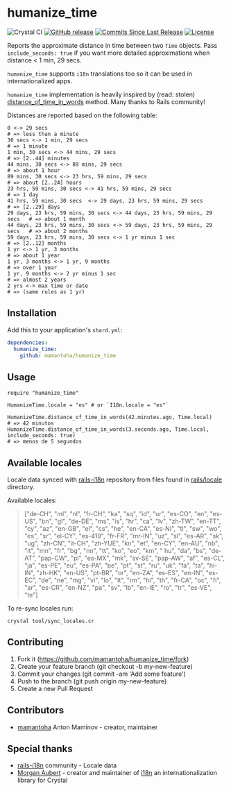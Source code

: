 # humanize_time

![Crystal CI](https://github.com/mamantoha/humanize_time/workflows/Crystal%20CI/badge.svg?branch=master)
[![GitHub release](https://img.shields.io/github/release/mamantoha/humanize_time.svg)](https://github.com/mamantoha/humanize_time/releases)
[![Commits Since Last Release](https://img.shields.io/github/commits-since/mamantoha/humanize_time/latest.svg)](https://github.com/mamantoha/humanize_time/pulse)
[![License](https://img.shields.io/github/license/mamantoha/humanize_time.svg)](https://github.com/mamantoha/humanize_time/blob/master/LICENSE)

Reports the approximate distance in time between two `Time` objects.
Pass `include_seconds: true` if you want more detailed approximations when distance < 1 min, 29 secs.

`humanize_time` supports `i18n` translations too so it can be used in internationalized apps.

`humanize_time` implementation is heavily inspired by (read: stolen) [distance_of_time_in_words](http://api.rubyonrails.org/classes/ActionView/Helpers/DateHelper.html#method-i-distance_of_time_in_words) method.
Many thanks to Rails community!

Distances are reported based on the following table:

```console
0 <-> 29 secs                                                             # => less than a minute
30 secs <-> 1 min, 29 secs                                                # => 1 minute
1 min, 30 secs <-> 44 mins, 29 secs                                       # => [2..44] minutes
44 mins, 30 secs <-> 89 mins, 29 secs                                     # => about 1 hour
89 mins, 30 secs <-> 23 hrs, 59 mins, 29 secs                             # => about [2..24] hours
23 hrs, 59 mins, 30 secs <-> 41 hrs, 59 mins, 29 secs                     # => 1 day
41 hrs, 59 mins, 30 secs  <-> 29 days, 23 hrs, 59 mins, 29 secs           # => [2..29] days
29 days, 23 hrs, 59 mins, 30 secs <-> 44 days, 23 hrs, 59 mins, 29 secs   # => about 1 month
44 days, 23 hrs, 59 mins, 30 secs <-> 59 days, 23 hrs, 59 mins, 29 secs   # => about 2 months
59 days, 23 hrs, 59 mins, 30 secs <-> 1 yr minus 1 sec                    # => [2..12] months
1 yr <-> 1 yr, 3 months                                                   # => about 1 year
1 yr, 3 months <-> 1 yr, 9 months                                         # => over 1 year
1 yr, 9 months <-> 2 yr minus 1 sec                                       # => almost 2 years
2 yrs <-> max time or date                                                # => (same rules as 1 yr)
```

## Installation

Add this to your application's `shard.yml`:

```yaml
dependencies:
  humanize_time:
    github: mamantoha/humanize_time
```

## Usage

```crystal
require "humanize_time"

HumanizeTime.locale = "es" # or `I18n.locale = "es"`

HumanizeTime.distance_of_time_in_words(42.minutes.ago, Time.local)
# => 42 minutos
HumanizeTime.distance_of_time_in_words(3.seconds.ago, Time.local, include_seconds: true)
# => menos de 5 segundos
```

## Available locales

Locale data synced with [rails-i18n](https://github.com/svenfuchs/rails-i18n) repository from files found in [rails/locale](http://github.com/svenfuchs/rails-i18n/tree/master/rails/locale/) directory.

Available locales:

> ["de-CH", "ml", "nl", "fr-CH", "ka", "sq", "id", "ur", "es-CO", "en", "es-US", "bn", "gl", "de-DE", "ms", "is", "hr", "ca", "lv", "zh-TW", "en-TT", "cy", "az", "en-GB", "el", "cs", "he", "en-CA", "es-NI", "tl", "sw", "wo", "es", "sr", "el-CY", "es-419", "fr-FR", "mr-IN", "uz", "sl", "es-AR", "sk", "ug", "zh-CN", "it-CH", "zh-YUE", "kn", "et", "en-CY", "en-AU", "nb", "it", "mn", "fr", "bg", "nn", "tt", "ko", "eo", "km", "
hu", "da", "bs", "de-AT", "pap-CW", "pl", "es-MX", "mk", "sv-SE", "pap-AW", "af", "es-CL", "ja", "es-PE", "eu", "es-PA", "be", "pt", "st", "ru", "uk", "fa", "ta", "hi-IN", "zh-HK", "en-US", "pt-BR", "or", "en-ZA", "es-ES", "en-IN", "es-EC", "de", "ne", "mg", "vi", "lo", "lt", "rm", "hi", "th", "fr-CA", "oc", "fi", "ar", "es-CR", "en-NZ", "pa", "sv", "lb", "en-IE", "ro", "tr", "es-VE", "te"]

To re-sync locales run:

```console
crystal tool/sync_locales.cr
```

## Contributing

1. Fork it (<https://github.com/mamantoha/humanize_time/fork>)
2. Create your feature branch (git checkout -b my-new-feature)
3. Commit your changes (git commit -am 'Add some feature')
4. Push to the branch (git push origin my-new-feature)
5. Create a new Pull Request

## Contributors

- [mamantoha](https://github.com/mamantoha) Anton Maminov - creator, maintainer

## Special thanks

- [rails-i18n](https://github.com/svenfuchs/rails-i18n) community - Locale data
- [Morgan Aubert](https://github.com/ellmetha) - creator and maintainer of [i18n](https://github.com/crystal-i18n/i18n) an internationalization library for Crystal
